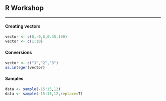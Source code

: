 ## R Workshop
----------------

#### Creating vectors

```r
vector <- c(0,-9,8,0.35,100)
vector <- c(1:10)
```

#### Conversions

```r
vector <- c("1","2","3")
as.integer(vector)
```

#### Samples

```r
data <- sample(-15:15,12)
data <- sample(-15:15,12,replace=T)
```
